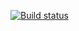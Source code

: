 [![Build status](https://ci.appveyor.com/api/projects/status/en0oyuugwfvlex0i?svg=true)](https://ci.appveyor.com/project/alexialix/hw-patterns2)
